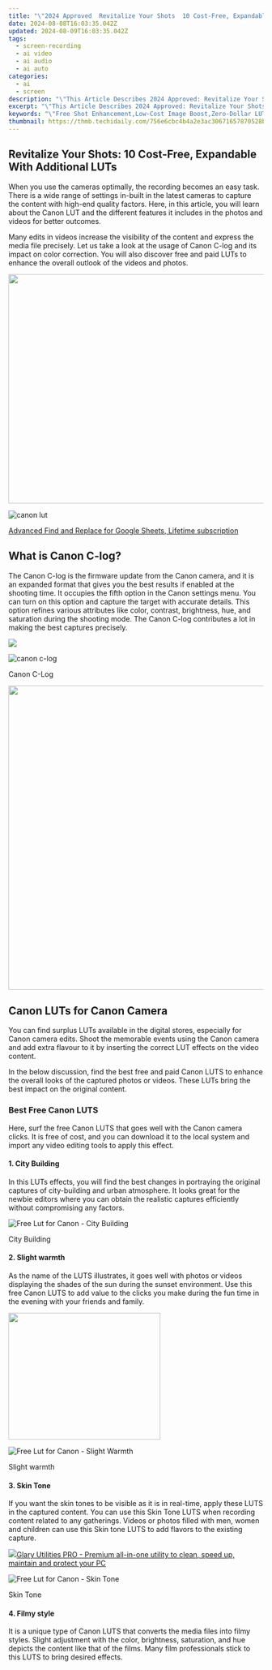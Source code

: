 ```yaml
---
title: "\"2024 Approved  Revitalize Your Shots  10 Cost-Free, Expandable With Additional LUTs\""
date: 2024-08-08T16:03:35.042Z
updated: 2024-08-09T16:03:35.042Z
tags: 
  - screen-recording
  - ai video
  - ai audio
  - ai auto
categories: 
  - ai
  - screen
description: "\"This Article Describes 2024 Approved: Revitalize Your Shots: 10 Cost-Free, Expandable With Additional LUTs\""
excerpt: "\"This Article Describes 2024 Approved: Revitalize Your Shots: 10 Cost-Free, Expandable With Additional LUTs\""
keywords: "\"Free Shot Enhancement,Low-Cost Image Boost,Zero-Dollar LUTs,Affordable LUT Options,Cost-Free Color Grading,Economical Exposure Expansion,Budget-Friendly LUT Upgrades\""
thumbnail: https://thmb.techidaily.com/756e6cbc4b4a2e3ac30671657870528bb336d9b2f0f8b2cf5d7bebdde4893059.jpg
---
```


## Revitalize Your Shots: 10 Cost-Free, Expandable With Additional LUTs

When you use the cameras optimally, the recording becomes an easy task. There is a wide range of settings in-built in the latest cameras to capture the content with high-end quality factors. Here, in this article, you will learn about the Canon LUT and the different features it includes in the photos and videos for better outcomes.

Many edits in videos increase the visibility of the content and express the media file precisely. Let us take a look at the usage of Canon C-log and its impact on color correction. You will also discover free and paid LUTs to enhance the overall outlook of the videos and photos.

<!-- affiliate ads begin -->
<a href="https://ukaidot.sjv.io/c/5597632/1793234/19578" target="_top" id="1793234"><img src="//a.impactradius-go.com/display-ad/19578-1793234" border="0" alt="" width="678" height="452"/></a><img height="0" width="0" src="https://imp.pxf.io/i/5597632/1793234/19578" style="position:absolute;visibility:hidden;" border="0" />
<!-- affiliate ads end -->
![canon lut](https://images.wondershare.com/filmora/article-images/2022/05/canon-lut-1.jpg)

<!-- affiliate ads begin -->
<a href="https://secure.2checkout.com/order/checkout.php?PRODS=4729642&QTY=1&AFFILIATE=108875&CART=1">Advanced Find and Replace for Google Sheets, Lifetime subscription</a>
<!-- affiliate ads end -->
## What is Canon C-log?

The Canon C-log is the firmware update from the Canon camera, and it is an expanded format that gives you the best results if enabled at the shooting time. It occupies the fifth option in the Canon settings menu. You can turn on this option and capture the target with accurate details. This option refines various attributes like color, contrast, brightness, hue, and saturation during the shooting mode. The Canon C-log contributes a lot in making the best captures precisely.

<!-- affiliate ads begin -->
<a href="https://store.movavi.com/affiliate.php?ACCOUNT=MOVAVI&AFFILIATE=108875&PATH=https%3A%2F%2Fwww.movavi.com%3FAFFILIATE%3D108875%26RESOURCE%3DBanner%2B728x90"><img src="https://mcusercontent.com/0885a03ded3d480dca9287f12/images/2e76fe6a-3010-1b37-7846-f34ff9c6b4ca.png" border="0"></a>
<!-- affiliate ads end -->
![canon c-log](https://images.wondershare.com/filmora/article-images/2022/05/canon-lut-2.jpg)

Canon C-Log

<!-- affiliate ads begin -->
<a href="https://turtlebeachus.sjv.io/c/5597632/1988416/23719" target="_top" id="1988416"><img src="//a.impactradius-go.com/display-ad/23719-1988416" border="0" alt="" width="600" height="600"/></a><img height="0" width="0" src="https://imp.pxf.io/i/5597632/1988416/23719" style="position:absolute;visibility:hidden;" border="0" />
<!-- affiliate ads end -->
## Canon LUTs for Canon Camera

You can find surplus LUTs available in the digital stores, especially for Canon camera edits. Shoot the memorable events using the Canon camera and add extra flavour to it by inserting the correct LUT effects on the video content.

In the below discussion, find the best free and paid Canon LUTS to enhance the overall looks of the captured photos or videos. These LUTs bring the best impact on the original content.

### Best Free Canon LUTS

Here, surf the free Canon LUTS that goes well with the Canon camera clicks. It is free of cost, and you can download it to the local system and import any video editing tools to apply this effect.

#### 1\. City Building

In this LUTs effects, you will find the best changes in portraying the original captures of city-building and urban atmosphere. It looks great for the newbie editors where you can obtain the realistic captures efficiently without compromising any factors.

![Free Lut for Canon - City Building](https://images.wondershare.com/filmora/article-images/2022/05/canon-lut-3.jpg)

City Building

#### 2\. Slight warmth

As the name of the LUTS illustrates, it goes well with photos or videos displaying the shades of the sun during the sunset environment. Use this free Canon LUTS to add value to the clicks you make during the fun time in the evening with your friends and family.

<!-- affiliate ads begin -->
<a href="https://modlily.sjv.io/c/5597632/2072819/17059" target="_top" id="2072819"><img src="//a.impactradius-go.com/display-ad/17059-2072819" border="0" alt="" width="300" height="250"/></a><img height="0" width="0" src="https://imp.pxf.io/i/5597632/2072819/17059" style="position:absolute;visibility:hidden;" border="0" />
<!-- affiliate ads end -->
![Free Lut for Canon - Slight Warmth](https://images.wondershare.com/filmora/article-images/2022/05/canon-lut-4.jpg)

Slight warmth

#### 3\. Skin Tone

If you want the skin tones to be visible as it is in real-time, apply these LUTS in the captured content. You can use this Skin Tone LUTS when recording content related to any gatherings. Videos or photos filled with men, women and children can use this Skin tone LUTS to add flavors to the existing capture.

<!-- affiliate ads begin -->
<a href="https://order.glarysoft.com/order/checkout.php?PRODS=4535075&QTY=1&AFFILIATE=108875&CART=1"><img src="https://secure.avangate.com/images/merchant/6734fa703f6633ab896eecbdfad8953a/products/GU-500_672.png" border="0">Glary Utilities PRO -  Premium all-in-one utility to clean, speed up, maintain and protect your PC</a>
<!-- affiliate ads end -->
![Free Lut for Canon - Skin Tone](https://images.wondershare.com/filmora/article-images/2022/05/canon-lut-5.jpg)

Skin Tone

#### 4\. Filmy style

It is a unique type of Canon LUTS that converts the media files into filmy styles. Slight adjustment with the color, brightness, saturation, and hue depicts the content like that of the films. Many film professionals stick to this LUTS to bring desired effects.

<!-- affiliate ads begin -->
<span id="1793213">
					<video width="1080" height="1620" style="cursor:pointer"
           poster="//a.impactradius-go.com/display-clicktoplayimage/1793213.jpeg"
           onclick="if(!this.playClicked){this.play();this.setAttribute('controls',true);this.playClicked=true;}">
	   <source src="//a.impactradius-go.com/display-ad/19135-1793213">
	   <img src="//a.impactradius-go.com/display-clicktoplayimage/1793213.jpeg" style="border: none; height: 100%; width: 100%; object-fit: contain">
	</video>
	<div style="width:1080px;text-align:center"><a href="javascript:window.open(decodeURIComponent('https%3A%2F%2Ftinyland.pxf.io%2Fc%2F5597632%2F1793213%2F19135'), '_blank');void(0);">Click here</a></div>
</span>
<img height="0" width="0" src="https://imp.pxf.io/i/5597632/1793213/19135" style="position:absolute;visibility:hidden;" border="0" />
<!-- affiliate ads end -->
![Free Lut for Canon - Filmy style](https://images.wondershare.com/filmora/article-images/2022/05/canon-lut-6.jpg)

Filmy style

#### 5\. Blue Skies

This free Canon LUTS corrects the mismatch recording of the blue skies. When the blue skies are visible in the photo or videos, adding this LUT retains the realistic view of the blue skies. This LUT adjusts the color shades, sharpness, and contrast attributes to bring back the original replica of the blue skies.

![Free Lut for Canon - Blue Skies](https://images.wondershare.com/filmora/article-images/2022/05/canon-lut-7.jpg)

Blue Skies

The above discussed Canon LUTS are free of cost, and you can download them from the website <https://fixthephoto.com/canon-lut>

### 5 Best Paid Canon LUTS

If you are interested in the paid Canon LUTs, use the below discussion to download the favorite ones to satisfy your editing needs. The foremost goal of any LUTS is to enhance the overall appearance of the videos or photos. Choose the respective ones to meet your editing expectations hassle-free. The Canon cameras are in-built with two LUTS to adjust the color space and gamma attributes. You can modify them according to the needs and add extra luts effects if required.

#### 1\. Canon Cinematic LUTS

Price: $33

In these LUTs, you can find the color gradients that suit cinematic expectations. The brightness, saturation, hue, and contrast are set with optimal values to display clear photos or videos. It is enough if you purchase this LUT and apply it to the uploaded file on any video editing platform to witness the changes in the original content. This LUT is quite sophisticated and gives you stunning results when applied to the captured content. The essence of the videos and photos is revealed well using this LUT.

<!-- affiliate ads begin -->
<a href="https://secure.2checkout.com/order/checkout.php?PRODS=4709458&QTY=1&AFFILIATE=108875&CART=1"><img src="https://3d-kstudio.com/wp-content/uploads/2014/02/Project-Manager-3D-Models-4-800x800.jpg" border="0">Project Manager - Asset Browser for 3Ds Max</a>
<!-- affiliate ads end -->
![Paid Lut for Canon - Canon Cinematic LUTS](https://images.wondershare.com/filmora/article-images/2022/05/canon-lut-8.jpg)

Canon Cinematic LUTS

#### 2\. Ultra Cyber LUTS

Price: $29.95

In the Ultra cyber LUTs, the latest technological effects are seen and go well with the professional captures. The effect is overwhelming and gives you a satisfactory result too. You can apply this LUTS on cyber-related recordings and looks like a fantasy style. This suits only for specific captures and is less commonly used by photographers and editors.

![Paid Lut for Canon - Ultra Cyber LUTS](https://images.wondershare.com/filmora/article-images/2022/05/canon-lut-9.jpg)

Ultra Cyber LUTS

#### 3\. Urban Moody LUTS

Price: $29.95

Here comes another paid version of LUTs for Canon. It has a city side effect and conveys the mood simultaneously. The moody refers to landscapes, weather, and all the dynamic state of the environment adds to the list in the moods category. Combining the urban with moody is a different LUTs idea. You can apply them when recording urban events and happening related to the city landscapes.

![Paid Lut for Canon - Urban Moody LUTS](https://images.wondershare.com/filmora/article-images/2022/05/canon-lut-10.jpg)

Urban Moody LUTS

#### 4\. Film-Like LUTS

Price: $37

Most film lovers connect with these LUTs to add flavor to their recordings. Every track on the footage optimizes by applying these LUTS. This effect works on various factors on the screen by correcting the skin tone of the characters, adjusting the environment brightness and resetting the overall color gradient values to convert the captures film-like. It is less complex when compared to other LUTS in the digital space. Easily blends with the recordings and gives out stunning results.

![Paid Lut for Canon - Film-Like LUTS](https://images.wondershare.com/filmora/article-images/2022/05/canon-lut-11.jpg)

Film-Like LUTS

#### 5\. Classic and Punchy LUTS

The traditional and classic style of LUTS gives you mind-blowing outcomes in no time. This LUT offers you the right color gradient, and brightness levels exactly what you need in your captures. The realistic nature of the recordings is well revealed using this LUT. Simple to use and the canon user can avail of it without any hesitation. You can apply this LUT to any type of video or photo that requires some traditional touch.

![Paid Lut for Canon - Classic and Punchy LUTS](https://images.wondershare.com/filmora/article-images/2022/05/canon-lut-12.jpg)

Classic and Punchy LUTS

**Wondershare Filmora11** Express Better  
Achieve More  
Grow Together

[Free Download](https://tools.techidaily.com/wondershare/filmora/download/) [Free Download](https://tools.techidaily.com/wondershare/filmora/download/) [Learn More](#)

<!-- affiliate ads begin -->
<a href="https://shop.mondly.com/affiliate.php?ACCOUNT=ATISTUDI&AFFILIATE=108875&PATH=https%3A%2F%2Fwww.mondly.com%3FAFFILIATE%3D108875%26RESOURCE%3D%2BEducational%2B970x90%2B"><img src="https://secure.avangate.com/images/merchant/69c418c33ec2e1a4267fa9bb77fa1428/educational-970x90.gif" border="0"></a>
<!-- affiliate ads end -->
![Filmora Windows](https://images.wondershare.com/assets/images-common/box-filmora-x.png) ![Filmora Mac](https://neveragain.allstatics.com/2019/assets/icon/logo/filmora-9-square.svg)

Summarize:

Thus, this article has given you valuable insights on the Canon LUTS and its related product available in the digital market. You can choose your favorite LUTs according to your media needs and apply them efficiently on any media player.

Surf the above discussed free and paid version of LUTS and bring out the best in your content in no time. There is a surplus of different LUTs effects available in the online space, you can browse them when required. Use the appropriate LUTS to enhance the overall outlook of the content. Connect with this article to discover the latest LUTS for Canon to improve the visibility of the photos and videos precisely. Stay tuned for more information on the LUTS and its associated benefits.

[Free Download](https://tools.techidaily.com/wondershare/filmora/download/) [Free Download](https://tools.techidaily.com/wondershare/filmora/download/) [Learn More](#)

![Filmora Windows](https://images.wondershare.com/assets/images-common/box-filmora-x.png) ![Filmora Mac](https://neveragain.allstatics.com/2019/assets/icon/logo/filmora-9-square.svg)

Summarize:

Thus, this article has given you valuable insights on the Canon LUTS and its related product available in the digital market. You can choose your favorite LUTs according to your media needs and apply them efficiently on any media player.

Surf the above discussed free and paid version of LUTS and bring out the best in your content in no time. There is a surplus of different LUTs effects available in the online space, you can browse them when required. Use the appropriate LUTS to enhance the overall outlook of the content. Connect with this article to discover the latest LUTS for Canon to improve the visibility of the photos and videos precisely. Stay tuned for more information on the LUTS and its associated benefits.

<ins class="adsbygoogle"
     style="display:block"
     data-ad-format="autorelaxed"
     data-ad-client="ca-pub-7571918770474297"
     data-ad-slot="1223367746"></ins>

<ins class="adsbygoogle"
     style="display:block"
     data-ad-format="autorelaxed"
     data-ad-client="ca-pub-7571918770474297"
     data-ad-slot="1223367746"></ins>



<ins class="adsbygoogle"
     style="display:block"
     data-ad-client="ca-pub-7571918770474297"
     data-ad-slot="8358498916"
     data-ad-format="auto"
     data-full-width-responsive="true"></ins>






<span class="atpl-alsoreadstyle">Also read:</span>
<div><ul>
<li><a href="https://youtube-webster.techidaily.com/024-approved-high-level-behavior-tips-for-youtube-users/"><u>[New] 2024 Approved  High-Level Behavior Tips for YouTube Users</u></a></li>
<li><a href="https://screen-video-capture.techidaily.com/new-2024-approved-quick-guide-downloading-and-setting-up-vrecord/"><u>[New] 2024 Approved  Quick Guide  Downloading & Setting Up VRecord</u></a></li>
<li><a href="https://screen-video-capture.techidaily.com/new-2024-approved-rival-tools-that-outclass-sharex/"><u>[New] 2024 Approved  Rival Tools that Outclass ShareX</u></a></li>
<li><a href="https://youtube-web.techidaily.com/024-approved-unveiling-your-individual-playlist-paradise-on-youtube/"><u>[New] 2024 Approved  Unveiling Your Individual Playlist Paradise on YouTube</u></a></li>
<li><a href="https://twitter-clips.techidaily.com/new-unclog-youtube-videos-from-twitter-in-chrome-for-2024/"><u>[New] Unclog  YouTube Videos From Twitter in Chrome for 2024</u></a></li>
<li><a href="https://fox-info.techidaily.com/new-your-window-to-the-future-top-new-apps-and-games/"><u>[New] Your Window to the Future  Top New Apps & Games</u></a></li>
<li><a href="https://fox-glue.techidaily.com/2024-approved-a-complete-guide-to-soundtracks-instagrams-legalities-explained/"><u>2024 Approved  A Complete Guide To Soundtracks  Instagram’s Legalities Explained</u></a></li>
<li><a href="https://fox-glue.techidaily.com/2024-approved-a-spectrum-of-excellence-top-5-tvs-for-grading-mastery/"><u>2024 Approved  A Spectrum of Excellence  Top 5 TVs for Grading Mastery</u></a></li>
<li><a href="https://fox-glue.techidaily.com/2024-approved-an-intro-to-digital-realms-vr-simplified/"><u>2024 Approved  An Intro to Digital Realms  VR Simplified</u></a></li>
<li><a href="https://fox-glue.techidaily.com/2024-approved-androids-leading-video-tiles-ranked-8-freepaid-collage-creators/"><u>2024 Approved  Android's Leading Video Tiles  Ranked #8-Free/Paid Collage Creators</u></a></li>
<li><a href="https://fox-glue.techidaily.com/2024-approved-astral-adventures-with-your-luxury-sj4000-essential-accompaniments/"><u>2024 Approved  Astral Adventures with Your Luxury SJ4000 - Essential Accompaniments</u></a></li>
<li><a href="https://fox-glue.techidaily.com/2024-approved-determining-excellence-in-hdr-via-luminance/"><u>2024 Approved  Determining Excellence in HDR via Luminance</u></a></li>
<li><a href="https://fox-glue.techidaily.com/2024-approved-digital-tales-fundamentals-the-core-principles/"><u>2024 Approved  Digital Tales Fundamentals  The Core Principles</u></a></li>
<li><a href="https://fox-glue.techidaily.com/2024-approved-direct-transformation-from-gif-to-video-with-best-web-services/"><u>2024 Approved  Direct Transformation From GIF to Video with Best Web Services</u></a></li>
<li><a href="https://fox-glue.techidaily.com/2024-approved-discover-the-secret-art-of-crafting-podcast-narratives/"><u>2024 Approved  Discover the Secret Art of Crafting Podcast Narratives</u></a></li>
<li><a href="https://fox-glue.techidaily.com/2024-approved-elevate-your-song-listening-with-these-top-6-android-apps/"><u>2024 Approved  Elevate Your Song Listening With These Top 6 Android Apps</u></a></li>
<li><a href="https://fox-glue.techidaily.com/2024-approved-ice-warriors-battle-the-spectacular-winter-olympics-snowboard-showdown/"><u>2024 Approved  Ice Warriors Battle - The Spectacular Winter Olympics Snowboard Showdown</u></a></li>
<li><a href="https://fox-glue.techidaily.com/2024-approved-imageharmony-pro-8-version-visualizer/"><u>2024 Approved  ImageHarmony Pro  8-Version Visualizer</u></a></li>
<li><a href="https://fox-glue.techidaily.com/2024-approved-infusing-life-into-text-instagram-story-animations-tips/"><u>2024 Approved  Infusing Life Into Text  Instagram Story Animations Tips</u></a></li>
<li><a href="https://screen-recording.techidaily.com/2024-approved-mastering-online-meetings-with-these-budget-friendly-video-conferencing-services/"><u>2024 Approved  Mastering Online Meetings with These Budget-Friendly Video Conferencing Services</u></a></li>
<li><a href="https://fox-glue.techidaily.com/2024-approved-mastering-text-annotation-in-windows-photos-windows-11/"><u>2024 Approved  Mastering Text Annotation in Windows Photos (Windows 11)</u></a></li>
<li><a href="https://fox-glue.techidaily.com/2024-approved-periscope-basics-understanding-costs-benefits-and-account-creation/"><u>2024 Approved  Periscope Basics  Understanding Costs, Benefits & Account Creation</u></a></li>
<li><a href="https://fox-glue.techidaily.com/2024-approved-permanent-bond-incorquadible-tiktok-profile-url-addition/"><u>2024 Approved  Permanent Bond  Incorquadible TikTok Profile URL Addition</u></a></li>
<li><a href="https://fox-glue.techidaily.com/2024-approved-precision-tools-for-gif-to-video-conversion-best-5/"><u>2024 Approved  Precision Tools for GIF to Video Conversion (Best 5)</u></a></li>
<li><a href="https://fox-glue.techidaily.com/2024-approved-prime-range-best-webcam-standers/"><u>2024 Approved  Prime Range  Best Webcam Standers</u></a></li>
<li><a href="https://fox-glue.techidaily.com/2024-approved-profit-from-reddit-easy-style-top-13-beginner-strategies/"><u>2024 Approved  Profit From Reddit Easy Style  Top 13 Beginner Strategies</u></a></li>
<li><a href="https://extra-support.techidaily.com/2024-approved-quick-and-easy-iphone-burst-techniques/"><u>2024 Approved  Quick and Easy iPhone Burst Techniques</u></a></li>
<li><a href="https://fox-glue.techidaily.com/2024-approved-quick-guide-to-enhancing-colors-in-photoshop/"><u>2024 Approved  Quick Guide to Enhancing Colors in Photoshop</u></a></li>
<li><a href="https://fox-glue.techidaily.com/2024-approved-rapid-removal-of-ssgnature-backdrops-explained/"><u>2024 Approved  Rapid Removal of Ssgnature Backdrops Explained</u></a></li>
<li><a href="https://fox-glue.techidaily.com/2024-approved-real-time-voice-to-action-no-price-tag/"><u>2024 Approved  Real-Time Voice to Action, No Price Tag</u></a></li>
<li><a href="https://fox-glue.techidaily.com/2024-approved-top-10-action-cam-audio-upgrades/"><u>2024 Approved  Top 10 Action Cam Audio Upgrades</u></a></li>
<li><a href="https://fox-glue.techidaily.com/2024-approved-ultimate-selection-affordable-hd-cams-for-sports/"><u>2024 Approved  Ultimate Selection  Affordable HD Cams for Sports</u></a></li>
<li><a href="https://fox-glue.techidaily.com/2024-approved-unifying-platforms-the-art-of-incorporating-linktree-in-tiktok-biographies/"><u>2024 Approved  Unifying Platforms  The Art of Incorporating Linktree in TikTok Biographies</u></a></li>
<li><a href="https://fox-glue.techidaily.com/analyzing-video-storage-efficiency-in-high-capacity-formats-64128gb-for-2024/"><u>Analyzing Video Storage Efficiency in High-Capacity Formats (64/128GB) for 2024</u></a></li>
<li><a href="https://fox-glue.techidaily.com/archive-your-art-innovative-cost-effective-photo-storage-platforms/"><u>Archive Your Art  Innovative, Cost-Effective Photo Storage Platforms</u></a></li>
<li><a href="https://win11.techidaily.com/avoiding-antivirus-overkill-in-your-windows-os/"><u>Avoiding Antivirus Overkill in Your Windows OS</u></a></li>
<li><a href="https://pokemon-go-android.techidaily.com/can-i-use-itools-gpx-file-to-catch-the-rare-pokemon-on-realme-12plus-5g-drfone-by-drfone-virtual-android/"><u>Can I use iTools gpx file to catch the rare Pokemon On Realme 12+ 5G | Dr.fone</u></a></li>
<li><a href="https://youtube-clips.techidaily.com/elevate-your-video-guide-with-annotations-on-youtube-for-2024/"><u>Elevate Your Video Guide with Annotations on YouTube for 2024</u></a></li>
<li><a href="https://fake-location.techidaily.com/how-to-fix-life360-shows-wrong-location-on-oppo-a59-5g-drfone-by-drfone-virtual-android/"><u>How to Fix Life360 Shows Wrong Location On Oppo A59 5G? | Dr.fone</u></a></li>
<li><a href="https://unlock-android.techidaily.com/how-to-reset-a-locked-xiaomi-redmi-note-12r-phone-by-drfone-android/"><u>How to Reset a Locked Xiaomi Redmi Note 12R Phone</u></a></li>
<li><a href="https://android-transfer.techidaily.com/in-2024-5-easy-ways-to-copy-contacts-from-honor-100-to-iphone-14-and-15-drfone-by-drfone-transfer-from-android-transfer-from-android/"><u>In 2024, 5 Easy Ways to Copy Contacts from Honor 100 to iPhone 14 and 15 | Dr.fone</u></a></li>
<li><a href="https://youtube-webster.techidaily.com/24-embarking-on-a-virtual-odyssey-through-yt-stories/"><u>In 2024, Embarking on a Virtual Odyssey Through YT Stories</u></a></li>
<li><a href="https://android-transfer.techidaily.com/in-2024-how-to-transfer-contacts-from-samsung-galaxy-s23plus-to-phone-drfone-by-drfone-transfer-from-android-transfer-from-android/"><u>In 2024, How to Transfer Contacts from Samsung Galaxy S23+ To Phone | Dr.fone</u></a></li>
<li><a href="https://tech-renaissance.techidaily.com/uncover-personal-details-top-8-online-databases-for-finding-persons/"><u>Uncover Personal Details: Top 8 Online Databases for Finding Persons</u></a></li>
<li><a href="https://extra-hints.techidaily.com/unlock-your-tunes-curated-list-of-websites-for-youtuberingtones/"><u>Unlock Your Tunes  Curated List of Websites For YouTubeRingtones</u></a></li>
<li><a href="https://voice-adjusting.techidaily.com/updated-elevate-your-music-creation-a-comprehensive-review-of-the-best-8-digital-audio-workstations-for-professionals-for-2024/"><u>Updated Elevate Your Music Creation A Comprehensive Review of the Best 8 Digital Audio Workstations for Professionals for 2024</u></a></li>
</ul></div>
